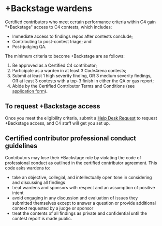 # +Backstage wardens

Certified contributors who meet certain performance criteria within C4 gain "+Backstage" access to C4 contests, which includes:

- Immediate access to findings repos after contests conclude;
- Contributing to post-contest triage; and
- Post-judging QA.

The minimum criteria to become +Backstage are as follows: 

1. Be approved as a Certified C4 contributor;
1. Participate as a warden in at least 3 Code4rena contests;
2. Submit at least 1 high severity finding, OR 3 medium severity findings, OR at least 3 contests with a top-3 finish in either the QA or gas report;
4. Abide by the Certified Contributor Terms and Conditions (see [application form](https://code4rena.com/certified-contributor-application/)).

## To request +Backstage access

Once you meet the eligibility criteria, submit a [Help Desk Request](https://code4rena.com/help/) to request +Backstage access, and C4 staff will get you set up.

## Certified contributor professional conduct guidelines

Contributors may lose their +Backstage role by violating the code of professional conduct as outlined in the certified contributor agreement. This code asks wardens to:

- take an objective, collegial, and intellectually open tone in considering and discussing all findings
- treat wardens and sponsors with respect and an assumption of positive intent
- avoid engaging in any discussion and evaluation of issues they submitted themselves except to answer a question or provide additional context requested by a judge or sponsor
- treat the contents of all findings as private and confidential until the contest report is made public.
